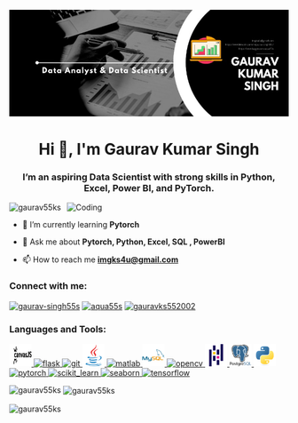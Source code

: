 [![MasterHead](https://github.com/revuto002ada/bannerForGitub/blob/main/Black%20%26%20White%20Modern%20Minimalist%20Data%20Analyst%20LinkedIn%20Banner%20(1).png)](https://github.com/Gaurav55ks)
<h1 align="center">Hi 👋, I'm Gaurav Kumar Singh</h1>
<h3 align="center">I’m an aspiring Data Scientist with strong skills in Python, Excel, Power BI, and PyTorch.</h3>
<img align="right" alt="Coding" width="400" src="https://raw.githubusercontent.com/revuto002ada/bannerForGitub/ffd136a68494e0bc5a6a06a0ce01fa8656861374/Simple%20Presentation%20in%20Pink%20Lilac%20Pastel%20Blobs%20Basic%20Style.gif">



<p align="left"> <img src="https://komarev.com/ghpvc/?username=gaurav55ks&label=Profile%20views&color=0e75b6&style=flat" alt="gaurav55ks" /> </p>

- 🌱 I’m currently learning **Pytorch**

- 💬 Ask me about **Pytorch, Python, Excel, SQL , PowerBI**

- 📫 How to reach me **imgks4u@gmail.com**

<h3 align="left">Connect with me:</h3>
<p align="left">
<a href="https://linkedin.com/in/gaurav-singh55s" target="blank"><img align="center" src="https://raw.githubusercontent.com/rahuldkjain/github-profile-readme-generator/master/src/images/icons/Social/linked-in-alt.svg" alt="gaurav-singh55s" height="30" width="40" /></a>
<a href="https://kaggle.com/aqua55s" target="blank"><img align="center" src="https://raw.githubusercontent.com/rahuldkjain/github-profile-readme-generator/master/src/images/icons/Social/kaggle.svg" alt="aqua55s" height="30" width="40" /></a>
<a href="https://www.hackerrank.com/gauravks552002" target="blank"><img align="center" src="https://raw.githubusercontent.com/rahuldkjain/github-profile-readme-generator/master/src/images/icons/Social/hackerrank.svg" alt="gauravks552002" height="30" width="40" /></a>
</p>

<h3 align="left">Languages and Tools:</h3>
<p align="left"> <a href="https://canvasjs.com" target="_blank" rel="noreferrer"> <img src="https://raw.githubusercontent.com/Hardik0307/Hardik0307/master/assets/canvasjs-charts.svg" alt="canvasjs" width="40" height="40"/> </a> <a href="https://flask.palletsprojects.com/" target="_blank" rel="noreferrer"> <img src="https://www.vectorlogo.zone/logos/pocoo_flask/pocoo_flask-icon.svg" alt="flask" width="40" height="40"/> </a> <a href="https://git-scm.com/" target="_blank" rel="noreferrer"> <img src="https://www.vectorlogo.zone/logos/git-scm/git-scm-icon.svg" alt="git" width="40" height="40"/> </a> <a href="https://www.java.com" target="_blank" rel="noreferrer"> <img src="https://raw.githubusercontent.com/devicons/devicon/master/icons/java/java-original.svg" alt="java" width="40" height="40"/> </a> <a href="https://www.mathworks.com/" target="_blank" rel="noreferrer"> <img src="https://upload.wikimedia.org/wikipedia/commons/2/21/Matlab_Logo.png" alt="matlab" width="40" height="40"/> </a> <a href="https://www.mysql.com/" target="_blank" rel="noreferrer"> <img src="https://raw.githubusercontent.com/devicons/devicon/master/icons/mysql/mysql-original-wordmark.svg" alt="mysql" width="40" height="40"/> </a> <a href="https://opencv.org/" target="_blank" rel="noreferrer"> <img src="https://www.vectorlogo.zone/logos/opencv/opencv-icon.svg" alt="opencv" width="40" height="40"/> </a> <a href="https://pandas.pydata.org/" target="_blank" rel="noreferrer"> <img src="https://raw.githubusercontent.com/devicons/devicon/2ae2a900d2f041da66e950e4d48052658d850630/icons/pandas/pandas-original.svg" alt="pandas" width="40" height="40"/> </a> <a href="https://www.postgresql.org" target="_blank" rel="noreferrer"> <img src="https://raw.githubusercontent.com/devicons/devicon/master/icons/postgresql/postgresql-original-wordmark.svg" alt="postgresql" width="40" height="40"/> </a> <a href="https://www.python.org" target="_blank" rel="noreferrer"> <img src="https://raw.githubusercontent.com/devicons/devicon/master/icons/python/python-original.svg" alt="python" width="40" height="40"/> </a> <a href="https://pytorch.org/" target="_blank" rel="noreferrer"> <img src="https://www.vectorlogo.zone/logos/pytorch/pytorch-icon.svg" alt="pytorch" width="40" height="40"/> </a> <a href="https://scikit-learn.org/" target="_blank" rel="noreferrer"> <img src="https://upload.wikimedia.org/wikipedia/commons/0/05/Scikit_learn_logo_small.svg" alt="scikit_learn" width="40" height="40"/> </a> <a href="https://seaborn.pydata.org/" target="_blank" rel="noreferrer"> <img src="https://seaborn.pydata.org/_images/logo-mark-lightbg.svg" alt="seaborn" width="40" height="40"/> </a> <a href="https://www.tensorflow.org" target="_blank" rel="noreferrer"> <img src="https://www.vectorlogo.zone/logos/tensorflow/tensorflow-icon.svg" alt="tensorflow" width="40" height="40"/> </a> </p>

<p><img align="left" src="https://github-readme-stats.vercel.app/api/top-langs?username=gaurav55ks&show_icons=true&locale=en&layout=compact" alt="gaurav55ks" /></p>

<p>&nbsp;<img align="center" src="https://github-readme-stats.vercel.app/api?username=gaurav55ks&show_icons=true&locale=en" alt="gaurav55ks" /></p>

<p><img align="center" src="https://github-readme-streak-stats.herokuapp.com/?user=gaurav55ks&" alt="gaurav55ks" /></p>

